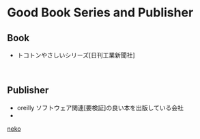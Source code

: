 # Good Book Series and Publisher
## Book
* トコトンやさしいシリーズ[日刊工業新聞社]
<br>

## Publisher
* oreilly
ソフトウェア関連[要検証]の良い本を出版している会社
* 
<u>
neko
</u>